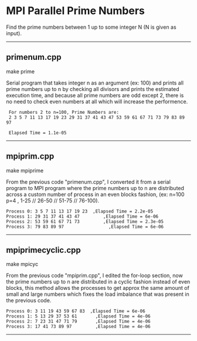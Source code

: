 # MPI Parallel Prime Numbers

Find the prime numbers between 1 up to some integer N (N is given as input).

-------------------------------

primenum.cpp
-
make prime

Serial program that takes integer n as an argument (ex: 100) and prints all prime numbers up to n by checking all divisors and prints the estimated execution  time, and because all prime numbers are odd except 2, there is no need to check even numbers at all which will increase the performence.

	 For numbers 2 to n=100, Prime Numbers are: 
	 2 3 5 7 11 13 17 19 23 29 31 37 41 43 47 53 59 61 67 71 73 79 83 89 97 
	 
	 Elapsed Time = 1.1e-05

-------------------------------

mpiprim.cpp	
-
make mpiprime

From the previous code "primenum.cpp", I converted it from a serial program to
MPI program where the prime numbers up to n are distributed across a custom
number of process in an even blocks fashion, 
(ex: n=100 p=4  ,  1-25 // 26-50 // 51-75 // 76-100).

	Process 0: 3 5 7 11 13 17 19 23  ,Elapsed Time = 2.2e-05
	Process 1: 29 31 37 41 43 47 		 ,Elapsed Time = 6e-06
	Process 2: 53 59 61 67 71 73 		 ,Elapsed Time = 2.3e-05
	Process 3: 79 83 89 97 		 		   ,Elapsed Time = 6e-06

-------------------------------

mpiprimecyclic.cpp
-
make mpicyc

From the previous code "mpiprim.cpp", I edited the for-loop section, 
now the prime numbers up to n are distributed in a cyclic fashion 
instead of even blocks, this method allows the processes to get approx
the same amount of small and large numbers which fixes the load imbalance
that was present in the previous code.

	Process 0: 3 11 19 43 59 67 83  ,Elapsed Time = 6e-06
	Process 1: 5 13 29 37 53 61 	  ,Elapsed Time = 4e-06
	Process 2: 7 23 31 47 71 79 	  ,Elapsed Time = 4e-06
	Process 3: 17 41 73 89 97 	 	  ,Elapsed Time = 4e-06


-------------------------------
